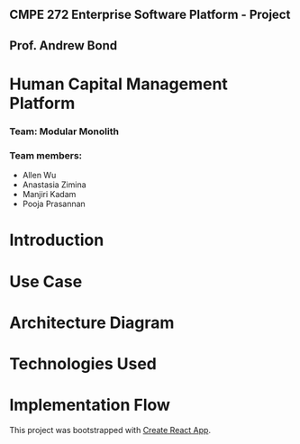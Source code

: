 ## CMPE 272 Enterprise Software Platform - Project 
## Prof. Andrew Bond 
# Human Capital Management Platform


### Team: Modular Monolith
### Team members:
* Allen Wu
* Anastasia Zimina
* Manjiri Kadam
* Pooja Prasannan

# Introduction
# Use Case
# Architecture Diagram
# Technologies Used
# Implementation Flow


This project was bootstrapped with [Create React App](https://github.com/facebook/create-react-app).
